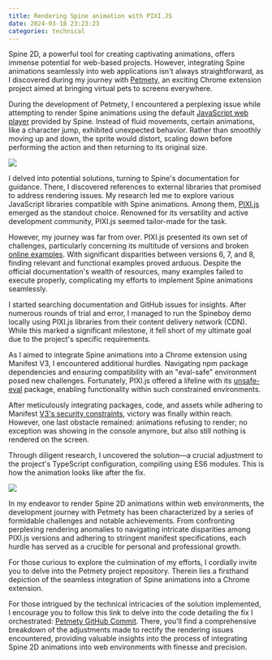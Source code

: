 ```yaml
---
title: Rendering Spine animation with PIXI.JS
date: 2024-03-18 23:23:23
categories: technical
---
```


Spine 2D, a powerful tool for creating captivating animations, offers immense potential for web-based projects. However, integrating Spine animations seamlessly into web applications isn't always straightforward, as I discovered during my journey with [Petmety](https://github.com/abozanona/petmety), an exciting Chrome extension project aimed at bringing virtual pets to screens everywhere.

<!--more-->

During the development of Petmety, I encountered a perplexing issue while attempting to render Spine animations using the default [JavaScript web player](https://en.esotericsoftware.com/spine-player) provided by Spine. Instead of fluid movements, certain animations, like a character jump, exhibited unexpected behavior. Rather than smoothly moving up and down, the sprite would distort, scaling down before performing the action and then returning to its original size.

![](https://cdn.jsdelivr.net/gh/abozanona/me.abozanona/images/projects/integrating-spine-with-pixi-js/petmety-before.gif)

I delved into potential solutions, turning to Spine's documentation for guidance. There, I discovered references to external libraries that promised to address rendering issues. My research led me to explore various JavaScript libraries compatible with Spine animations. Among them, [PIXI.js](https://pixijs.com/) emerged as the standout choice. Renowned for its versatility and active development community, PIXI.js seemed tailor-made for the task.

However, my journey was far from over. PIXI.js presented its own set of challenges, particularly concerning its multitude of versions and broken [online examples](https://pixijs.io/examples-v7/#/plugin-spine/spineboy-pro). With significant disparities between versions 6, 7, and 8, finding relevant and functional examples proved arduous. Despite the official documentation's wealth of resources, many examples failed to execute properly, complicating my efforts to implement Spine animations seamlessly.

I started searching documentation and GitHub issues for insights. After numerous rounds of trial and error, I managed to run the Spineboy demo locally using PIXI.js libraries from their content delivery network (CDN). While this marked a significant milestone, it fell short of my ultimate goal due to the project's specific requirements.

As I aimed to integrate Spine animations into a Chrome extension using Manifest V3, I encountered additional hurdles. Navigating npm package dependencies and ensuring compatibility with an "eval-safe" environment posed new challenges. Fortunately, PIXI.js offered a lifeline with its [unsafe-eval](https://www.npmjs.com/package/@pixi/unsafe-eval) package, enabling functionality within such constrained environments.

After meticulously integrating packages, code, and assets while adhering to Manifest [V3's security constraints](https://developer.chrome.com/docs/extensions/develop/migrate/improve-security), victory was finally within reach. However, one last obstacle remained: animations refusing to render; no exception was showing in the console anymore, but also still nothing is rendered on the screen.

Through diligent research, I uncovered the solution—a crucial adjustment to the project's TypeScript configuration, compiling using ES6 modules. This is how the animation looks like after the fix.

![](https://cdn.jsdelivr.net/gh/abozanona/me.abozanona/images/projects/integrating-spine-with-pixi-js/petmety-after.gif)

In my endeavor to render Spine 2D animations within web environments, the development journey with Petmety has been characterized by a series of formidable challenges and notable achievements. From confronting perplexing rendering anomalies to navigating intricate disparities among PIXI.js versions and adhering to stringent manifest specifications, each hurdle has served as a crucible for personal and professional growth.

For those curious to explore the culmination of my efforts, I cordially invite you to delve into the Petmety project repository. Therein lies a firsthand depiction of the seamless integration of Spine animations into a Chrome extension.

For those intrigued by the technical intricacies of the solution implemented, I encourage you to follow this link to delve into the code detailing the fix I orchestrated: [Petmety GitHub Commit](https://github.com/abozanona/petmety/commit/748246c15145f6d6a8456c07806943de43d7673b). There, you'll find a comprehensive breakdown of the adjustments made to rectify the rendering issues encountered, providing valuable insights into the process of integrating Spine 2D animations into web environments with finesse and precision.